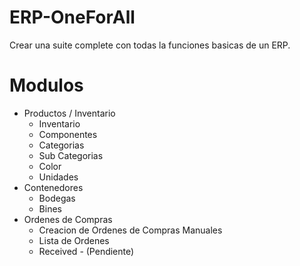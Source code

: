 # ERP-OneForAll
 
Crear una suite complete con todas la funciones basicas de un ERP.

# Modulos
  * Productos / Inventario
     * Inventario
     * Componentes
     * Categorias
     * Sub Categorias
     * Color
     * Unidades
  * Contenedores
     * Bodegas
     * Bines
  * Ordenes de Compras
     * Creacion de Ordenes de Compras Manuales
     * Lista de Ordenes
     * Received - (Pendiente)
